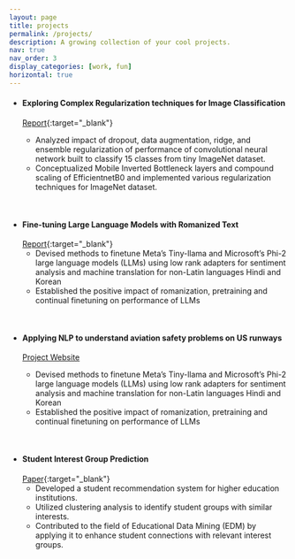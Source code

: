 ```yaml
---
layout: page
title: projects
permalink: /projects/
description: A growing collection of your cool projects.
nav: true
nav_order: 3
display_categories: [work, fun]
horizontal: true
---
```


- #### Exploring Complex Regularization techniques for Image Classification

  [Report](/assets/pdf/CSCI-567-Final-Report.pdf){:target="\_blank"}

  - Analyzed impact of dropout, data augmentation, ridge, and ensemble regularization of performance of convolutional neural network built to classify 15 classes from tiny ImageNet dataset.
  - Conceptualized Mobile Inverted Bottleneck layers and compound scaling of EfficientnetB0 and implemented various regularization techniques for ImageNet dataset.

<br>

- #### Fine-tuning Large Language Models with Romanized Text
  [Report](/assets/pdf/CSCI-544-Final-Report.pdf){:target="\_blank"}
  - Devised methods to finetune Meta’s Tiny-llama and Microsoft’s Phi-2 large language models (LLMs) using low rank adapters for sentiment analysis and machine translation for non-Latin languages Hindi and Korean
  - Established the positive impact of romanization, pretraining and continual finetuning on performance of LLMs

<br>

- #### Applying NLP to understand aviation safety problems on US runways

  [Project Website](https://ckids-datafirst.github.io/2023-fall-aviation-safety/)

  - Devised methods to finetune Meta’s Tiny-llama and Microsoft’s Phi-2 large language models (LLMs) using low rank adapters for sentiment analysis and machine translation for non-Latin languages Hindi and Korean
  - Established the positive impact of romanization, pretraining and continual finetuning on performance of LLMs

<br>

- #### Student Interest Group Prediction
  [Paper](/assets/pdf/comparative-study-of-air-quality.pdf){:target="\_blank"}
  - Developed a student recommendation system for higher education institutions.
  - Utilized clustering analysis to identify student groups with similar interests.
  - Contributed to the field of Educational Data Mining (EDM) by applying it to enhance student connections with relevant interest groups.
